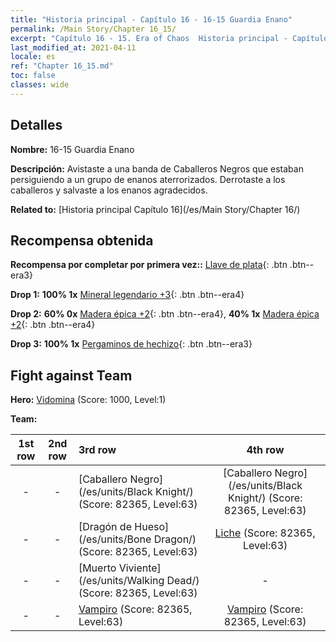 ```yaml
---
title: "Historia principal - Capítulo 16 - 16-15 Guardia Enano"
permalink: /Main Story/Chapter 16_15/
excerpt: "Capítulo 16 - 15. Era of Chaos  Historia principal - Capítulo 16_15. 16-15 Guardia Enano"
last_modified_at: 2021-04-11
locale: es
ref: "Chapter 16_15.md"
toc: false
classes: wide
---
```


## Detalles

 **Nombre:** 16-15 Guardia Enano

 **Descripción:** Avistaste a una banda de Caballeros Negros que estaban persiguiendo a un grupo de enanos aterrorizados. Derrotaste a los caballeros y salvaste a los enanos agradecidos.

 **Related to:** [Historia principal Capítulo 16](/es/Main Story/Chapter 16/)

## Recompensa obtenida

 **Recompensa por completar por primera vez::** [Llave de plata](/es/Items/con_693/){: .btn .btn--era3}

 **Drop 1:** **100% 1x** [Mineral legendario +3](/es/Items/mat_54/){: .btn .btn--era4}

 **Drop 2:** **60% 0x** [Madera épica +2](/es/Items/mat_48/){: .btn .btn--era4}, **40% 1x** [Madera épica +2](/es/Items/mat_48/){: .btn .btn--era4}

 **Drop 3:** **100% 1x** [Pergaminos de hechizo](/es/Items/con_694/){: .btn .btn--era3}


## Fight against Team
 **Hero:** [Vidomina](/es/heroes/Vidomina/) (Score: 1000, Level:1)

 **Team:**


  | 1st row | 2nd row | 3rd row | 4th row |
  |:----:|:----:|:----|:----:|
  | - | - | [Caballero Negro](/es/units/Black Knight/) (Score: 82365, Level:63)  | [Caballero Negro](/es/units/Black Knight/) (Score: 82365, Level:63)  |
  | - | - | [Dragón de Hueso](/es/units/Bone Dragon/) (Score: 82365, Level:63)  | [Liche](/es/units/Lich/) (Score: 82365, Level:63)  |
  | - | - | [Muerto Viviente](/es/units/Walking Dead/) (Score: 82365, Level:63)  | - |
  | - | - | [Vampiro](/es/units/Vampire/) (Score: 82365, Level:63)  | [Vampiro](/es/units/Vampire/) (Score: 82365, Level:63)  |


